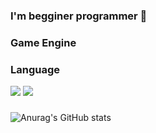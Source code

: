 ### I'm begginer programmer 👋

### Game Engine


### Language
<img src="https://img.shields.io/badge/C sharp-239120?style=for-the-badge&logo=csharp&logoColor=white">
<img src="https://img.shields.io/badge/cplusplus-00599C?style=for-the-badge&logo=cplusplus&logoColor=white">

###
![Anurag's GitHub stats](https://github-readme-stats.vercel.app/api?username=marshmar&show_icons=true&theme=radical)
<!--
**marshmar/marshmar** is a ✨ _special_ ✨ repository because its `README.md` (this file) appears on your GitHub profile.

Here are some ideas to get you started:

- 🔭 I’m currently working on ...
- 🌱 I’m currently learning ...
- 👯 I’m looking to collaborate on ...
- 🤔 I’m looking for help with ...
- 💬 Ask me about ...
- 📫 How to reach me: ...
- 😄 Pronouns: ...
- ⚡ Fun fact: ...
-->
